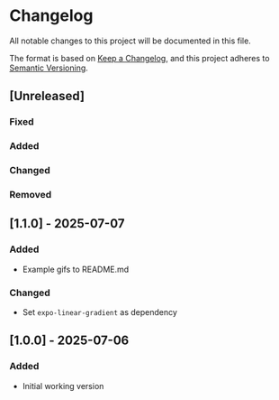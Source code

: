 # Changelog

All notable changes to this project will be documented in this file.

The format is based on [Keep a Changelog](https://keepachangelog.com/en/1.1.0/),
and this project adheres to [Semantic Versioning](https://semver.org/spec/v2.0.0.html).

## [Unreleased]

### Fixed

### Added

### Changed

### Removed

## [1.1.0] - 2025-07-07

### Added

- Example gifs to README.md

### Changed

- Set `expo-linear-gradient` as dependency

## [1.0.0] - 2025-07-06

### Added

- Initial working version
